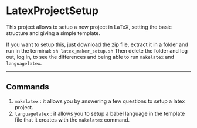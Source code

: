 # LatexProjectSetup
This project allows to setup a new project in LaTeX, setting the basic structure and giving a simple template.

If you want to setup this, just download the zip file, extract it in a folder and run in the terminal:
`sh latex_maker_setup.sh`
Then delete the folder and log out, log in, to see the differences and being able to run `makelatex` and `languagelatex`.

---
## Commands
1) `makelatex` : it allows you by answering a few questions to setup a latex project.
2) `languagelatex` : it allows you to setup a babel language in the template file that it creates with the `makelatex` command.
